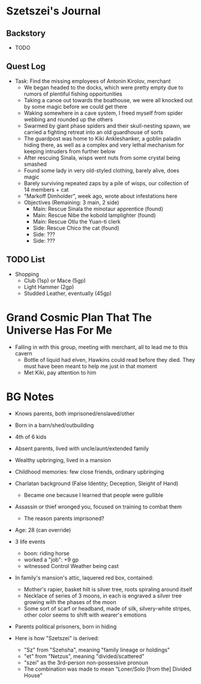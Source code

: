 # Szetszei's Journal

## Backstory
- TODO

## Quest Log
- Task: Find the missing employees of Antonin Kirolov, merchant
    - We began headed to the docks, which were pretty empty due to rumors of plentiful fishing opportunities
    - Taking a canoe out towards the boathouse, we were all knocked out by some magic before we could get there
    - Waking somewhere in a cave system, I freed myself from spider webbing and rounded up the others
    - Swarmed by giant phase spiders and their skull-nesting spawn, we carried a fighting retreat into an old guardhouse of sorts
    - The guardpost was home to Kiki Ankleshanker, a goblin paladin hiding there, as well as a complex and very lethal mechanism for keeping intruders from further below
    - After rescuing Sinala, wisps went nuts from some crystal being smashed
    - Found some lady in very old-styled clothing, barely alive, does magic
    - Barely surviving repeated zaps by a pile of wisps, our collection of 14 members + cat 
    - "Markoff Dimholder", week ago, wrote about infestations here
    - Objectives (Remaining: 3 main, 2 side)
        - Main: Rescue Sinala the minotaur apprentice (found)
        - Main: Rescue Nibe the kobold lamplighter (found)
        - Main: Rescue Otlu the Yuan-ti clerk
        - Side: Rescue Chico the cat (found)
        - Side: ???
        - Side: ???

## TODO List
- Shopping
    - Club (1sp) or Mace (5gp)
    - Light Hammer (2gp)
    - Studded Leather, eventually (45gp)

# Grand Cosmic Plan That The Universe Has For Me
- Falling in with this group, meeting with merchant, all to lead me to this cavern
    - Bottle of liquid had elven, Hawkins could read before they died. They must have been meant to help me just in that moment
    - Met Kiki, pay attention to him

# BG Notes
- Knows parents, both imprisoned/enslaved/other
- Born in a barn/shed/outbuilding
- 4th of 6 kids
- Absent parents, lived with uncle/aunt/extended family
- Wealthy upbringing, lived in a mansion
- Childhood memories: few close friends, ordinary upbringing
- Charlatan background (False Identity; Deception, Sleight of Hand)
    - Became one because I learned that people were gullible
- Assassin or thief wronged you, focused on training to combat them
    - The reason parents imprisoned?
- Age: 28 (can override)
- 3 life events
    - boon: riding horse
    - worked a "job": +9 gp
    - witnessed Control Weather being cast

- In family's mansion's attic, laquered red box, contained:
    - Mother's rapier, basket hilt is silver tree, roots spiraling around itself
    - Necklace of series of 3 moons, in each is engraved a silver tree growing with the phases of the moon
    - Some sort of scarf or headband, made of silk, silvery-white stripes, other color seems to shift with wearer's emotions

- Parents political prisoners, born in hiding

- Here is how "Szetszei" is derived:
    - "Sz" from "Szehsha", meaning "family lineage or holdings"
    - "et" from "Netzus", meaning "divided/scattered"
    - "szei" as the 3rd-person non-possessive pronoun
    - The combination was made to mean "Loner/Solo [from the] Divided House"

